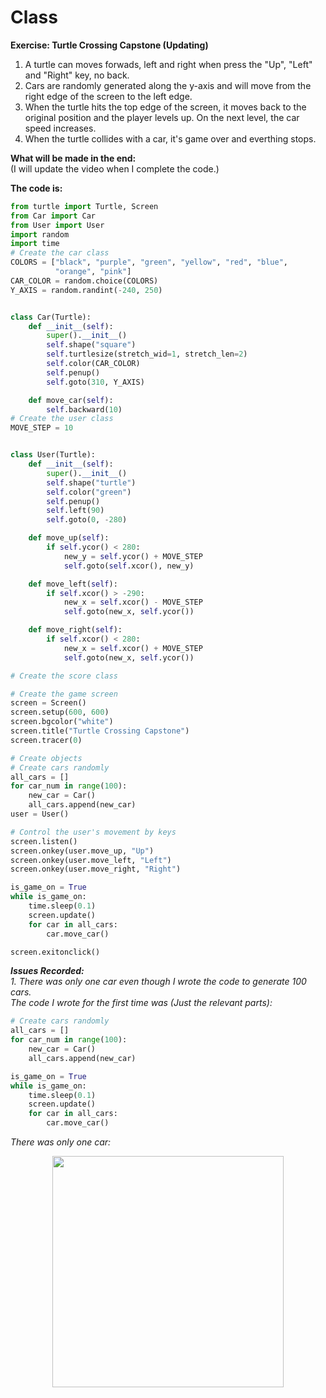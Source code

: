 # Class

**Exercise: Turtle Crossing Capstone (Updating)**  
1. A turtle can moves forwads, left and right when press the "Up", "Left" and "Right" key, no back.
2. Cars are randomly generated along the y-axis and will move from the right edge of the screen to the left edge.
3. When the turtle hits the top edge of the screen, it moves back to the original position and the player levels up. On the next level, the car speed increases.
4. When the turtle collides with a car, it's game over and everthing stops.

**What will be made in the end:**  
(I will update the video when I complete the code.)


**The code is:**
```py
from turtle import Turtle, Screen
from Car import Car
from User import User
import random
import time
# Create the car class
COLORS = ["black", "purple", "green", "yellow", "red", "blue",
          "orange", "pink"]
CAR_COLOR = random.choice(COLORS)
Y_AXIS = random.randint(-240, 250)


class Car(Turtle):
    def __init__(self):
        super().__init__()
        self.shape("square")
        self.turtlesize(stretch_wid=1, stretch_len=2)
        self.color(CAR_COLOR)
        self.penup()
        self.goto(310, Y_AXIS)

    def move_car(self):
        self.backward(10)
# Create the user class
MOVE_STEP = 10


class User(Turtle):
    def __init__(self):
        super().__init__()
        self.shape("turtle")
        self.color("green")
        self.penup()
        self.left(90)
        self.goto(0, -280)

    def move_up(self):
        if self.ycor() < 280:
            new_y = self.ycor() + MOVE_STEP
            self.goto(self.xcor(), new_y)

    def move_left(self):
        if self.xcor() > -290:
            new_x = self.xcor() - MOVE_STEP
            self.goto(new_x, self.ycor())

    def move_right(self):
        if self.xcor() < 280:
            new_x = self.xcor() + MOVE_STEP
            self.goto(new_x, self.ycor())

# Create the score class

# Create the game screen
screen = Screen()
screen.setup(600, 600)
screen.bgcolor("white")
screen.title("Turtle Crossing Capstone")
screen.tracer(0)

# Create objects
# Create cars randomly
all_cars = []
for car_num in range(100):
    new_car = Car()
    all_cars.append(new_car)
user = User()

# Control the user's movement by keys
screen.listen()
screen.onkey(user.move_up, "Up")
screen.onkey(user.move_left, "Left")
screen.onkey(user.move_right, "Right")

is_game_on = True
while is_game_on:
    time.sleep(0.1)
    screen.update()
    for car in all_cars:
        car.move_car()

screen.exitonclick()

```

_**Issues Recorded:**_  
_1. There was only one car even though I wrote the code to generate 100 cars._  
_The code I wrote for the first time was (Just the relevant parts):_
```py
# Create cars randomly
all_cars = []
for car_num in range(100):
    new_car = Car()
    all_cars.append(new_car)

is_game_on = True
while is_game_on:
    time.sleep(0.1)
    screen.update()
    for car in all_cars:
        car.move_car()

```
_There was only one car:_

<div align=center>
<img src="https://github.com/ShiyuFan0820/PythonLearningNote/assets/149340606/c9995407-5f55-4532-b637-44c5743ffaf8" width=370>



